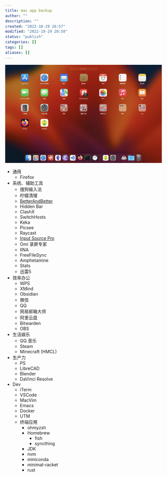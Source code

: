 ```yaml
---
title: mac app backup
author: ""
description: ""
created: "2022-10-29 20:57"
modified: "2022-10-29 20:58"
status: "publish"
categories: []
tags: []
aliases: []
---
```


![](../resources/attachments/mac%20app%20backup-20221029-1.png)

- 通用
  - Firefox
- 系统、辅助工具
  - 搜狗输入法
  - 柠檬清理
  - [BetterAndBetter](https://www.better365.cn/bab2.html)
  - Hidden Bar
  - ClashX
  - SwitchHosts
  - Keka
  - Picsee
  - Raycast
  - [Input Source Pro](https://inputsource.pro/zh-CN?utm_source=appinn.com)
  - Omi 录屏专家
  - IINA
  - FreeFileSync
  - Amphetamine
  - Stats
  - 迅雷5
- 效率办公
  - WPS
  - XMind
  - Obsidian
  - 微信
  - QQ
  - 网易邮箱大师
  - 阿里云盘
  - Bitwarden
  - OBS
- 生活娱乐
  - QQ 音乐
  - Steam
  - Minecraft (HMCL)
- 生产力
  - PS
  - LibreCAD
  - Blender
  - DaVinci Resolve
- Dev
  - iTerm
  - VSCode
  - MacVim
  - Emacs
  - Docker
  - UTM
  - 终端应用
    - ohmyzsh
    - Homebrew
      - fish
      - syncthing
    - JDK
    - nvm
    - miniconda
    - minimal-racket
    - rust